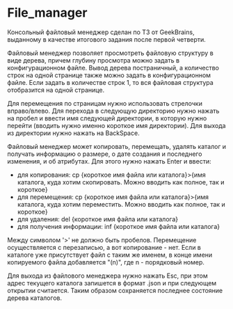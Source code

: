 # File_manager

Консольный файловый менеджер сделан по ТЗ от GeekBrains, выданному в качестве итогового задания после первой четверти.

Файловый менеджер позволяет просмотреть файловую структуру в виде дерева, причем глубину просмотра можно задать в конфигурационном файле. Вывод дерева постраничный, а количество строк на одной странице также можно задать в конфигурационном файле. Если задать в количестве строк 1, то вся файловая структура отобразится на одной странице. 

Для перемещения по страницам нужно использовать стрелочки вправо/влево. Для перехода в следующую директорию нужно нажать на пробел и ввести имя следующей директории, в которую нужно перейти (вводить нужно именно короткое имя директории). Для выхода из директории нужно нажать на BackSpace. 

Файловый менеджер может копировать, перемещать, удалять каталог и получать информацию о размере, о дате создания и последнего изменения, и об атрибутах. Для этого нужно нажать Enter и ввести:

- для копирования: cp {короткое имя файла или каталога}>{имя каталога, куда хотим скопировать. Можно вводить как полное, так и короткое}
- для перемещения: cp {короткое имя файла или каталога}>{имя каталога, куда хотим переместить. Можно вводить как полное, так и короткое}
- для удаления: del {короткое имя файла или каталога}
- для получения информации: inf {короткое имя файла или каталога}

Между символом '>' не должно быть пробелов. Перемещение осуществляется с перезаписью, а вот копирование - нет. Если в каталоге уже присутствует файл с таким же именем, в конце имени копируемого файла добавляется "(n)", где n - порядковый номер. 

Для выхода из файлового менеджера нужно нажать Esc, при этом адрес текущего каталога запишется в формат .json и при следующем открытии считается. Таким образом сохраняется последнее состояние дерева каталогов. 
